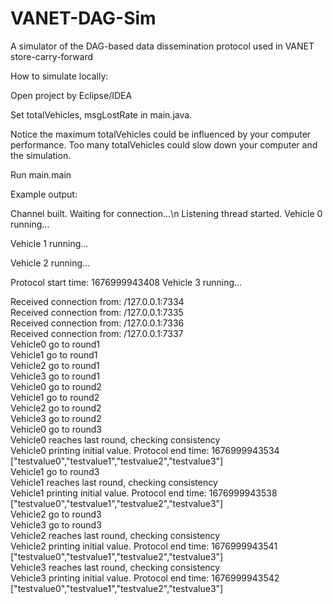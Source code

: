 # VANET-DAG-Sim
A simulator of the DAG-based data dissemination protocol used in VANET store-carry-forward

How to simulate locally:

Open project by Eclipse/IDEA

Set totalVehicles, msgLostRate in main.java.

Notice the maximum totalVehicles could be influenced by your computer performance. Too many totalVehicles could slow down your computer and the simulation.

Run main.main

Example output:

Channel built. Waiting for connection...\n
Listening thread started.
Vehicle 0 running...

Vehicle 1 running...

Vehicle 2 running...

Protocol start time: 1676999943408
Vehicle 3 running...

Received connection from: /127.0.0.1:7334  
Received connection from: /127.0.0.1:7335  
Received connection from: /127.0.0.1:7336  
Received connection from: /127.0.0.1:7337  
Vehicle0 go to round1  
Vehicle1 go to round1  
Vehicle2 go to round1  
Vehicle3 go to round1  
Vehicle0 go to round2  
Vehicle1 go to round2  
Vehicle2 go to round2  
Vehicle3 go to round2  
Vehicle0 go to round3  
Vehicle0 reaches last round, checking consistency  
Vehicle0 printing initial value. Protocol end time: 1676999943534  
["testvalue0","testvalue1","testvalue2","testvalue3"]  
Vehicle1 go to round3  
Vehicle1 reaches last round, checking consistency  
Vehicle1 printing initial value. Protocol end time: 1676999943538  
["testvalue0","testvalue1","testvalue2","testvalue3"]  
Vehicle2 go to round3  
Vehicle3 go to round3  
Vehicle2 reaches last round, checking consistency  
Vehicle2 printing initial value. Protocol end time: 1676999943541  
["testvalue0","testvalue1","testvalue2","testvalue3"]  
Vehicle3 reaches last round, checking consistency  
Vehicle3 printing initial value. Protocol end time: 1676999943542  
["testvalue0","testvalue1","testvalue2","testvalue3"]  
